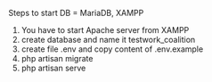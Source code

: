 Steps to start 
DB = MariaDB, XAMPP
1. You have to start Apache server from XAMPP
2. create database and name it testwork_coalition
3. create file .env and copy content of .env.example
4. php artisan migrate
5. php artisan serve
